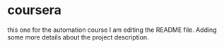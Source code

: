 # coursera
this one for the automation course 
I am editing the README file. Adding some more details about the project description.
